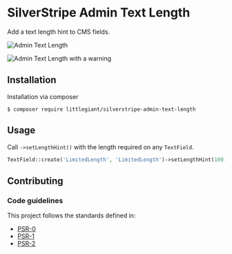 # SilverStripe Admin Text Length
Add a text length hint to CMS fields.

![Admin Text Length](https://github.com/littlegiant/silverstripe-admin-text-length/blob/master/images/admin-text-length.png)

![Admin Text Length with a warning](https://github.com/littlegiant/silverstripe-admin-text-length/blob/master/images/admin-text-length-warning.png)

## Installation

Installation via composer
```
$ composer require littlegiant/silverstripe-admin-text-length
```

## Usage

Call `->setLengthHint()` with the length required on any `TextField`.

```php
TextField::create('LimitedLength', 'LimitedLength')->setLengthHint(100)
```

## Contributing
### Code guidelines

This project follows the standards defined in:

* [PSR-0](https://github.com/php-fig/fig-standards/blob/master/accepted/PSR-0.md)
* [PSR-1](https://github.com/php-fig/fig-standards/blob/master/accepted/PSR-1-basic-coding-standard.md)
* [PSR-2](https://github.com/php-fig/fig-standards/blob/master/accepted/PSR-2-coding-style-guide.md)
